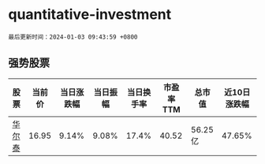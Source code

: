 # quantitative-investment

`最后更新时间：2024-01-03 09:43:59 +0800`

## 强势股票

|股票|当前价|当日涨跌幅|当日振幅|当日换手率|市盈率TTM|总市值|近10日涨跌幅|
|----|----|----|----|----|----|----|----|
|[华尔泰](https://xueqiu.com/S/SZ001217)|16.95|9.14%|9.08%|17.4%|40.52|56.25亿|47.65%|
